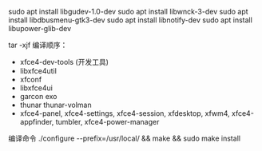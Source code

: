 sudo apt install libgudev-1.0-dev
sudo apt install libwnck-3-dev
sudo apt install libdbusmenu-gtk3-dev
sudo apt install libnotify-dev
sudo apt install libupower-glib-dev

tar -xjf 
编译顺序：
* xfce4-dev-tools (开发工具)
* libxfce4util
* xfconf
* libxfce4ui
* garcon exo
* thunar thunar-volman
* xfce4-panel, xfce4-settings, xfce4-session, xfdesktop, xfwm4, xfce4-appfinder, tumbler, xfce4-power-manager

编译命令
./configure --prefix=/usr/local/ && make && sudo make install
